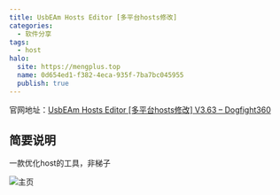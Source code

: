 ```yaml
---
title: UsbEAm Hosts Editor [多平台hosts修改]
categories:
  - 软件分享
tags:
  - host
halo:
  site: https://mengplus.top
  name: 0d654ed1-f382-4eca-935f-7ba7bc045955
  publish: true
---
```

官网地址：[UsbEAm Hosts Editor [多平台hosts修改] V3.63 – Dogfight360](https://www.dogfight360.com/blog/475/#google_vignette)
## 简要说明
一款优化host的工具，非梯子

![主页](https://www.dogfight360.com/blog/wp-content/uploads/2022/06/image-1.png)